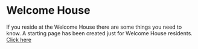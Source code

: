# Welcome House
If you reside at the Welcome House there are some things you need to know. A starting page has been created just for Welcome House residents. [Click here](https://github.com/taotcis/R/wiki/_WH-Home)
